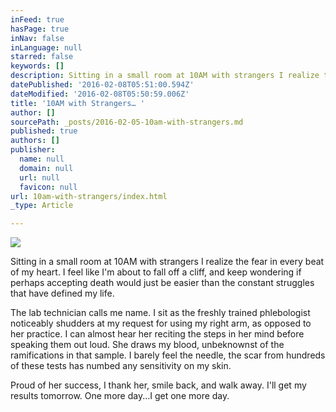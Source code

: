 ```yaml
---
inFeed: true
hasPage: true
inNav: false
inLanguage: null
starred: false
keywords: []
description: Sitting in a small room at 10AM with strangers I realize the fear in every beat of my heart.
datePublished: '2016-02-08T05:51:00.594Z'
dateModified: '2016-02-08T05:50:59.006Z'
title: '10AM with Strangers… '
author: []
sourcePath: _posts/2016-02-05-10am-with-strangers.md
published: true
authors: []
publisher:
  name: null
  domain: null
  url: null
  favicon: null
url: 10am-with-strangers/index.html
_type: Article

---
```

![](https://the-grid-user-content.s3-us-west-2.amazonaws.com/59d66acc-1c08-4a25-8872-b0112674b482.jpg)

Sitting in a small room at 10AM with strangers I realize the fear in every beat of my heart. I feel like I'm about to fall off a cliff, and keep wondering if perhaps accepting death would just be easier than the constant struggles that have defined my life.

The lab technician calls me name. I sit as the freshly trained phlebologist noticeably shudders at my request for using my right arm, as opposed to her practice. I can almost hear her reciting the steps in her mind before speaking them out loud. She draws my blood, unbeknownst of the ramifications in that sample. I barely feel the needle, the scar from hundreds of these tests has numbed any sensitivity on my skin.

Proud of her success, I thank her, smile back, and walk away. I'll get my results tomorrow. One more day...I get one more day.